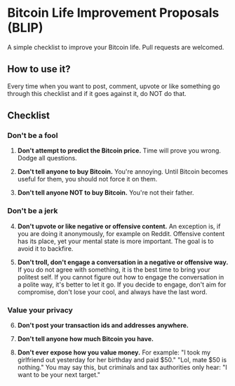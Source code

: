 # Bitcoin Life Improvement Proposals (BLIP)

A simple checklist to improve your Bitcoin life. Pull requests are welcomed.

## How to use it?

Every time when you want to post, comment, upvote or like something go through this checklist and if it goes against it, do NOT do that.

## Checklist

### Don't be a fool

1. **Don't attempt to predict the Bitcoin price.** Time will prove you wrong. Dodge all questions.

2. **Don't tell anyone to buy Bitcoin.** You're annoying. Until Bitcoin becomes useful for them, you should not force it on them.

3. **Don't tell anyone NOT to buy Bitcoin.** You're not their father.

### Don't be a jerk

4. **Don't upvote or like negative or offensive content.** An exception is, if you are doing it anonymously, for example on Reddit. Offensive content has its place, yet your mental state is more important. The goal is to avoid it to backfire.

5. **Don't troll, don't engage a conversation in a negative or offensive way.** If you do not agree with something, it is the best time to bring your politest self. If you cannot figure out how to engage the conversation in a polite way, it's better to let it go. If you decide to engage, don't aim for compromise, don't lose your cool, and always have the last word.

### Value your privacy

6. **Don't post your transaction ids and addresses anywhere.**

7. **Don't tell anyone how much Bitcoin you have.**

8. **Don't ever expose how you value money.** For example: "I took my girlfriend out yesterday for her birthday and paid $50." "Lol, mate $50 is nothing." You may say this, but criminals and tax authorities only hear: "I want to be your next target."

